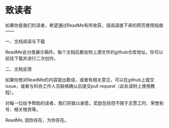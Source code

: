 # 致读者

如果你是我们的读者，希望通过ReadMe有所收获，请阅读接下来的网页使用指南——

一、文档阅读与下载

ReadMe会分类展示稿件。每个文档后都会附上源文件的github仓库地址。你可以前往下载并进行二次创作。

二、文档反馈

如果你想对ReadMe的内容提出勘误，或者有相关意见，可以在github上提交issue，或者与科协工作人员联络确认后提交pull request（此处请附上使用教程）。

对每一位给予帮助的读者，我们将致以谢意，奖励包括但不限于志愿工时、荣誉称号、相关物资等。

 

 

ReadMe, 因你存在，为你存在。

